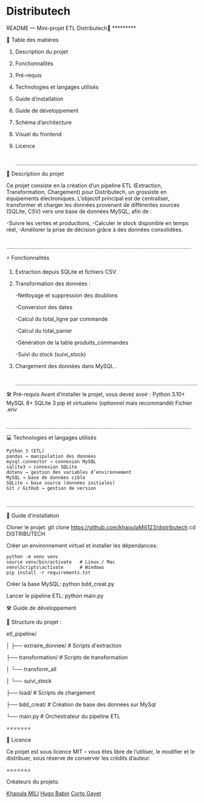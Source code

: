 # Distributech
README — Mini-projet ETL Distributech🚀
               *********
               
📑 Table des matières

1) Description du projet
2) Fonctionnalités
3) Pré-requis
4) Technologies et langages utilisés
5) Guide d’installation
6) Guide de développement
7) Schéma d’architecture
8) Visuel du frontend
9) Licence
    
                 ____________________________________________________________________
   
📖 Description du projet


Ce projet consiste en la création d’un pipeline ETL (Extraction, Transformation, Chargement) pour Distributech, un grossiste en équipements électroniques.
L’objectif principal est de centraliser, transformer et charger les données provenant de différentes sources (SQLite, CSV) vers une base de données MySQL, afin de :

-Suivre les ventes et productions,
-Calculer le stock disponible en temps réel,
-Améliorer la prise de décision grâce à des données consolidées.

                 ____________________________________________________________________
                 
⚡ Fonctionnalités

1) Extraction depuis SQLite et fichiers CSV.
2) Transformation des données :
   
    -Nettoyage et suppression des doublons
   
    -Conversion des dates
   
    -Calcul du total_ligne par commande
   
    -Calcul du total_panier
   
    -Génération de la table produits_commandes
   
    -Suivi du stock (suivi_stock)
   

4) Chargement des données dans MySQL .
   
                 ____________________________________________________________________
   

🛠️ Pré-requis
Avant d’installer le projet, vous devez avoir :
    Python 3.10+
    MySQL 8+
    SQLite 3
    pip et virtualenv (optionnel mais recommandé)
    Fichier .env 
    
                 ____________________________________________________________________
                 
💻 Technologies et langages utilisés

    Python 3 (ETL)
    pandas → manipulation des données
    mysql.connector → connexion MySQL
    sqlite3 → connexion SQLite
    dotenv → gestion des variables d’environnement
    MySQL → base de données cible
    SQLite → base source (données initiales)
    Git / GitHub → gestion de version
    
                 _____________________________________________________________________
                 

🚀 Guide d’installation

Cloner le projet:
    git clone https://github.com/khaoulaMili123/distributech
    cd DISTRIBUTECH 
                
Créer un environnement virtuel et installer les dépendances:

    python -m venv venv
    source venv/bin/activate   # Linux / Mac
    venv\Scripts\activate      # Windows
    pip install -r requirements.txt

Créer la base MySQL:
    python bdd_creat.py

Lancer le pipeline ETL:
    python main.py

🛠️ Guide de développement

📂 Structure du projet :

etl_pipeline/

│
├── extraire_donnee/       # Scripts d'extraction

├── transformation/        # Scripts de transformation

│   └── transform_all

│   └── suivi_stock 

├── load/                  # Scripts de chargement 

├── bdd_creat/             # Création de base des données sur MySql

└── main.py                # Orchestrateur du pipeline ETL

=======

📜 Licence

Ce projet est sous licence MIT – vous êtes libre de l’utiliser, le modifier et le distribuer, sous réserve de conserver les crédits d’auteur.

=======

Créateurs du projets: 

[Khaoula MILI](https://github.com/khaoulaMili123)
[Hugo Babin](https://github.com/hugobabin)
[Corto Gayet](https://github.com/CortoGyt)
